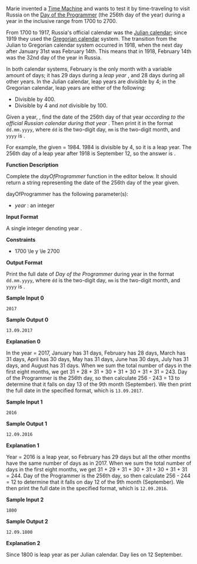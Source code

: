 

Marie invented a [Time Machine](https://en.wikipedia.org/wiki/Time_machine) and wants to test it by time-traveling to visit Russia on the [Day of the Programmer](https://en.wikipedia.org/wiki/Day_of_the_Programmer) (the 256th day of the year) during a year in the inclusive range from 1700 to 2700.

From 1700 to 1917, Russia's official calendar was the [Julian calendar](https://en.wikipedia.org/wiki/Julian_calendar); since 1919 they used the [Gregorian calendar](https://en.wikipedia.org/wiki/Gregorian_calendar) system. The transition from the Julian to Gregorian calendar system occurred in 1918, when the next day after January 31st was February 14th. This means that in 1918, February 14th was the 32nd day of the year in Russia.

In both calendar systems, February is the only month with a variable amount of days; it has 29 days during a  *leap year* , and 28 days during all other years. In the Julian calendar, leap years are divisible by 4; in the Gregorian calendar, leap years are either of the following:

* Divisible by 400.
* Divisible by 4 and *not* divisible by 100.

Given a year, , find the date of the 256th day of that year  *according to the official Russian calendar during that year* . Then print it in the format `dd.mm.yyyy`, where `dd` is the two-digit day, `mm` is the two-digit month, and `yyyy` is .

For example, the given  = 1984. 1984 is divisible by 4, so it is a leap year. The 256th day of a leap year after 1918 is September 12, so the answer is .

**Function Description**

Complete the *dayOfProgrammer* function in the editor below. It should return a string representing the date of the 256th day of the year given.

dayOfProgrammer has the following parameter(s):

* *year* : an integer

**Input Format**

A single integer denoting year .

**Constraints**

* 1700 \le y \le 2700

**Output Format**

Print the full date of *Day of the Programmer* during year  in the format `dd.mm.yyyy`, where `dd` is the two-digit day, `mm` is the two-digit month, and `yyyy` is .

**Sample Input 0**

```
2017
```

**Sample Output 0**

```
13.09.2017
```

**Explanation 0**

In the year  = 2017, January has 31 days, February has 28 days, March has 31 days, April has 30 days, May has 31 days, June has 30 days, July has 31 days, and August has 31 days. When we sum the total number of days in the first eight months, we get 31 + 28 + 31 + 30 + 31 + 30 + 31 + 31 = 243. Day of the Programmer is the 256th day, so then calculate 256 - 243 = 13 to determine that it falls on day 13 of the 9th month (September). We then print the full date in the specified format, which is `13.09.2017`.

**Sample Input 1**

```
2016
```

**Sample Output 1**

```
12.09.2016
```

**Explanation 1**

Year  = 2016 is a leap year, so February has 29 days but all the other months have the same number of days as in 2017. When we sum the total number of days in the first eight months, we get 31 + 29 + 31 + 30 + 31 + 30 + 31 + 31 = 244. Day of the Programmer is the 256th day, so then calculate 256 - 244 = 12 to determine that it falls on day 12 of the 9th month (September). We then print the full date in the specified format, which is `12.09.2016`.

**Sample Input 2**

```
1800
```

**Sample Output 2**

```
12.09.1800
```

**Explanation 2**

Since 1800 is leap year as per Julian calendar. Day lies on 12 September.
